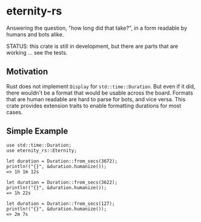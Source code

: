 # eternity-rs

Answering the question, "how long did that take?", in a form readable by humans and bots alike.

STATUS: this crate is still in development, but there are parts that are working ... see the tests.

## Motivation

Rust does not implement `Display` for `std::time::Duration`. But even if it did, there wouldn't be a format that would be usable across the board.  Formats that are human readable are hard to parse for bots, and vice versa.  This crate provides extension traits to enable formatting durations for most cases.

## Simple Example

```
use std::time::Duration;
use eternity_rs::Eternity;

let duration = Duration::from_secs(3672);
println!("{}", &duration.humanize());
=> 1h 1m 12s

let duration = Duration::from_secs(3622);
println!("{}", &duration.humanize());
=> 1h 22s

let duration = Duration::from_secs(127);
println!("{}", &duration.humanize());
=> 2m 7s
```
